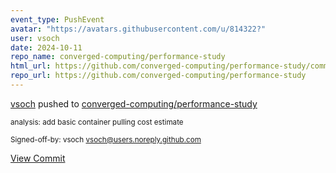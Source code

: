 ```yaml
---
event_type: PushEvent
avatar: "https://avatars.githubusercontent.com/u/814322?"
user: vsoch
date: 2024-10-11
repo_name: converged-computing/performance-study
html_url: https://github.com/converged-computing/performance-study/commit/1ee70f074c50c59eee86fbda0c441a26dad7ac77
repo_url: https://github.com/converged-computing/performance-study
---
```


<a href='https://github.com/vsoch' target='_blank'>vsoch</a> pushed to <a href='https://github.com/converged-computing/performance-study' target='_blank'>converged-computing/performance-study</a>

<small>analysis: add basic container pulling cost estimate

Signed-off-by: vsoch <vsoch@users.noreply.github.com></small>

<a href='https://github.com/converged-computing/performance-study/commit/1ee70f074c50c59eee86fbda0c441a26dad7ac77' target='_blank'>View Commit</a>